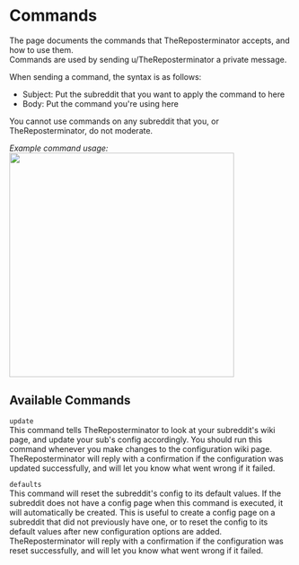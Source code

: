 # Commands
The page documents the commands that TheReposterminator accepts, and how to use them.
    <br>
Commands are used by sending u/TheReposterminator a private message.

When sending a command, the syntax is as follows:
* Subject: Put the subreddit that you want to apply the command to here
* Body: Put the command you're using here

You cannot use commands on any subreddit that you, or TheReposterminator, do not moderate.

*Example command usage:*
    <br>
<img src="https://i.imgur.com/OgdepgB.png" height=400px>

## Available Commands

`update`
    <br>
This command tells TheReposterminator to look at your subreddit's wiki page, and update your sub's config accordingly. You should run this command whenever you make changes to the configuration wiki page.
    <br>
TheReposterminator will reply with a confirmation if the configuration was updated successfully, and will let you know what went wrong if it failed.

`defaults`
    <br>
This command will reset the subreddit's config to its default values. If the subreddit does not have a config page when this command is executed, it will automatically be created. This is useful to create a config page on a subreddit that did not previously have one, or to reset the config to its default values after new configuration options are added.
    <br>
TheReposterminator will reply with a confirmation if the configuration was reset successfully, and will let you know what went wrong if it failed.